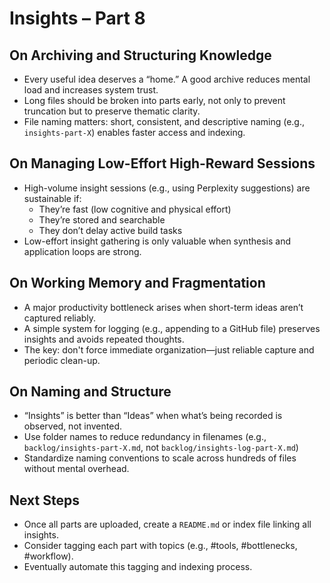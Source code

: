 # Insights – Part 8

## On Archiving and Structuring Knowledge

- Every useful idea deserves a “home.” A good archive reduces mental load and increases system trust.
- Long files should be broken into parts early, not only to prevent truncation but to preserve thematic clarity.
- File naming matters: short, consistent, and descriptive naming (e.g., `insights-part-X`) enables faster access and indexing.

## On Managing Low-Effort High-Reward Sessions

- High-volume insight sessions (e.g., using Perplexity suggestions) are sustainable if:
  - They’re fast (low cognitive and physical effort)
  - They’re stored and searchable
  - They don’t delay active build tasks
- Low-effort insight gathering is only valuable when synthesis and application loops are strong.

## On Working Memory and Fragmentation

- A major productivity bottleneck arises when short-term ideas aren’t captured reliably.
- A simple system for logging (e.g., appending to a GitHub file) preserves insights and avoids repeated thoughts.
- The key: don't force immediate organization—just reliable capture and periodic clean-up.

## On Naming and Structure

- “Insights” is better than “Ideas” when what’s being recorded is observed, not invented.
- Use folder names to reduce redundancy in filenames (e.g., `backlog/insights-part-X.md`, not `backlog/insights-log-part-X.md`)
- Standardize naming conventions to scale across hundreds of files without mental overhead.

## Next Steps

- Once all parts are uploaded, create a `README.md` or index file linking all insights.
- Consider tagging each part with topics (e.g., #tools, #bottlenecks, #workflow).
- Eventually automate this tagging and indexing process.
